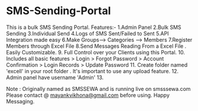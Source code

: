 # SMS-Sending-Portal
This is a bulk SMS Sending Portal.
Features:- 
1.Admin Panel
2.Bulk SMS Sending 
3.Individual Send
4.Logs of SMS Sent/Failed to Sent
5.API Integration made easy
6.Make Groups--> Categories --> Members
7.Register Members through Excel File
8.Send Messages Reading From a Excel File . Easily Customizable.
9. Full Control over your Clients using this Portal.
10. Includes all basic features > Login
                                > Forgot Password
                                > Account Confirmation
                                > Login Records
                                > Update Password
11. Create folder named 'excell' in your root folder . It's important to use any upload feature.
12. Admin panel have username 'Admin'
13. 



Note : Originally named as SMSSEWA and is running live on smsssewa.com
 Please contact @ mayankvikhona@gmail.com before using.
 Happy Messaging.
